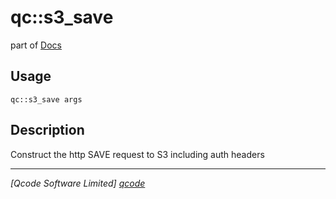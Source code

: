 qc::s3_save
===========

part of [Docs](../index.md)

Usage
-----
`qc::s3_save args`

Description
-----------
Construct the http SAVE request to S3 including auth headers

----------------------------------
*[Qcode Software Limited] [qcode]*

[qcode]: http://www.qcode.co.uk "Qcode Software"